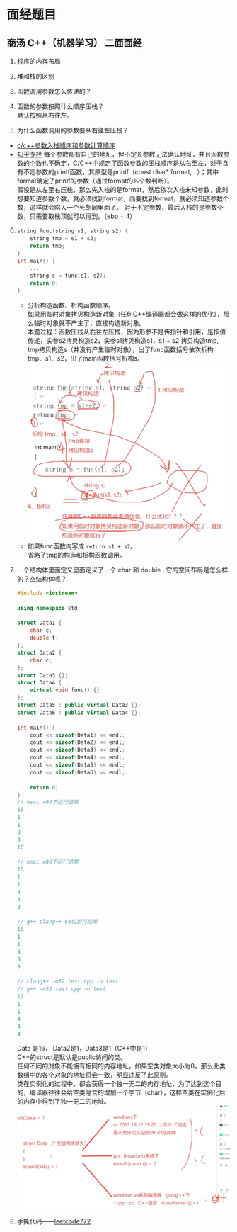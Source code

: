 # 面经题目

## 商汤 C++（机器学习） 二面面经

1. 程序的内存布局

2. 堆和栈的区别

3. 函数调用参数怎么传递的？

4. 函数的参数按照什么顺序压栈？  
    默认按照从右往左。

5. 为什么函数调用的参数要从右往左压栈？
- [c/c++参数入栈顺序和参数计算顺序](https://mp.weixin.qq.com/s/U4i32KMzmisQ2u6MqSkmiQ)
- [知乎专栏](https://zhuanlan.zhihu.com/p/381907110)
每个参数都有自己的地址，但不定长参数无法确认地址，并且函数参数的个数也不确定，C/C++中规定了函数参数的压栈顺序是从右至左，对于含有不定参数的printf函数，其原型是printf（const char* format,…）；其中format确定了printf的参数（通过format的%个数判断）。  
假设是从左至右压栈，那么先入栈的是format，然后依次入栈未知参数，此时想要知道参数个数，就必须找到format，而要找到format，就必须知道参数个数，这样就会陷入一个死胡同里面了。
对于不定参数，最后入栈的是参数个数，只需要取栈顶就可以得到。（ebp + 4）

6.  ```cpp
    string func(string s1, string s2) {
        string tmp = s1 + s2;
        return tmp;
    }
    int main() {
        ...
        string s = func(s1, s2);
        return 0;
    }
    ```
    - 分析构造函数、析构函数顺序。   
    如果用临时对象拷贝构造新对象（任何C++编译器都会做这样的优化），那么临时对象就不产生了，直接构造新对象。    
    本题过程：函数压栈从右往左压栈，因为形参不是传指针和引用，是按值传递，实参s2拷贝构造s2，实参s1拷贝构造s1，s1 + s2 拷贝构造tmp, tmp拷贝构造s（并没有产生临时对象），出了func函数括号依次析构tmp、s1、s2，出了main函数括号析构s。
    ![6](6.jpg "6")
    -  如果func函数内写成 ```return s1 + s2```。    
    省略了tmp的构造和析构函数调用。
7. 一个结构体里面定义里面定义了一个 char 和 double , 它的空间布局是怎么样的？空结构体呢？
    ```cpp
    #include <iostream>

    using namespace std;

    struct Data1 {
        char c;
        double t;
    };
    struct Data2 {
        char c;
    };
    struct Data3 {};
    struct Data4 {
        virtual void func() {}
    };
    struct Data5 : public virtual Data3 {};
    struct Data6 : public virtual Data4 {};

    int main() {
        cout << sizeof(Data1) << endl;
        cout << sizeof(Data2) << endl;
        cout << sizeof(Data3) << endl;
        cout << sizeof(Data4) << endl;
        cout << sizeof(Data5) << endl;
        cout << sizeof(Data6) << endl;

        return 0;
    }
    // msvc x64下运行结果
    16
    1
    1
    8
    8
    16

    // msvc x86下运行结果
    16
    1
    1
    4
    4
    8

    // g++ clang++ 64位运行结果
    16
    1
    1
    8
    8
    8

    // clang++ -m32 test.cpp -o test
    // g++ -m32 test.cpp -o test
    12
    1
    1
    4
    4
    4
    ```
    Data 是16， Data2是1，Data3是1（C++中是1）  
    C++的struct是默认是public访问的类。  
    任何不同的对象不能拥有相同的内存地址。如果空类对象大小为0，那么此类数组中的各个对象的地址将会一致，明显违反了此原则。  
    类在实例化的过程中，都会获得一个独一无二的内存地址，为了达到这个目的，编译器往往会给空类隐含的增加一个字节（char），这样空类在实例化后的内存中得到了独一无二的地址。
    ![7](7.jpg "7")

8. 手撕代码——[leetcode772](https://leetcode.cn/problems/basic-calculator-iii/)
